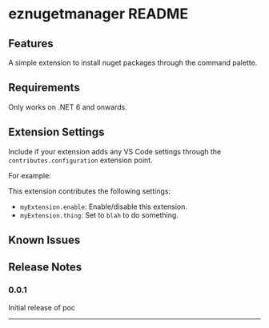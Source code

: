 # eznugetmanager README

## Features

A simple extension to install nuget packages through the command palette.

## Requirements

Only works on .NET 6 and onwards.

## Extension Settings

Include if your extension adds any VS Code settings through the `contributes.configuration` extension point.

For example:

This extension contributes the following settings:

- `myExtension.enable`: Enable/disable this extension.
- `myExtension.thing`: Set to `blah` to do something.

## Known Issues

## Release Notes

### 0.0.1

Initial release of poc

---
